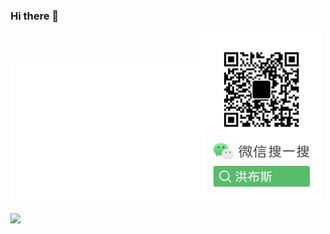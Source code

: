 ### Hi there 👋

<div style="flex">
  <img src="https://github.com/Hongbusi/Hongbusi/blob/main/metrics.svg" width="60%" />
  <img src="https://github.com/Hongbusi/Hongbusi/blob/main/wechat.jpg" width="38%" />
</div>

<!-- <p align="center">
  <samp>
    <a href="https://hongbusi.github.io">Me</a> .
    <a href="https://hongbusi.github.io/posts">Blog</a> .
    <a href="https://hongbusi.github.io/essays">Essays</a> .
    <a href="https://hongbusi.github.io/projects">Projects</a> .
    <a href="https://twitter.com/Hongbusi">Tweets</a>
  </samp>
</p> -->

<!-- ![](https://github-readme-stats.vercel.app/api/top-langs/?username=Hongbusi&layout=compact) -->

<!-- ![](https://github-readme-stats.vercel.app/api?username=Hongbusi&show_icons=true&icon_color=0366d6&text_color=24292e&bg_color=ffffff&hide_title=true) -->

![](https://komarev.com/ghpvc/?username=Hongbusi&color=red)

<!-- ### Hi, welcome to my github homepage.

I am Hongbusi, a front-end developer. Currently working in Hangzhou.

(Hongbusi is my pen name and I like it.)

If you find some strange English when reading my site, you don't have to be surprised, because I'm learning and trying to use it. I'd appreciate it if you could point it out for me.

The goal is to be a [Vue.js](https://github.com/vuejs) contributor, not just because [Evan You](https://github.com/yyx990803), [Anthony Fu](https://github.com/antfu) is my idol. If you want to know more about me, I think you can read this [site](https://hongbusi.github.io) or find out about my plans through [todolist](https://github.com/Hongbusi/ToDoList).

Find me on [Twitter](https://www.twitter.com/Hongbusi), mail me at [coderhbs@gmail.com](mailto:coderhbs@gmail.com).

Thanks for reading :) -->
